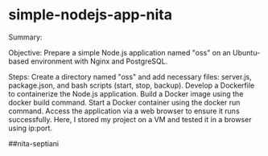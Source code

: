 # simple-nodejs-app-nita

Summary:

Objective: Prepare a simple Node.js application named "oss" on an Ubuntu-based environment with Nginx and PostgreSQL.

Steps:
Create a directory named "oss" and add necessary files: server.js, package.json, and bash scripts (start, stop, backup).
Develop a Dockerfile to containerize the Node.js application.
Build a Docker image using the docker build command.
Start a Docker container using the docker run command.
Access the application via a web browser to ensure it runs successfully. Here, I stored my project on a VM and tested it in a browser using ip:port.

##nita-septiani
